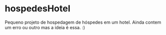 # hospedesHotel

Pequeno projeto de hospedagem de hóspedes em um hotel. Ainda contem um erro ou outro mas a ideia é essa. :)
